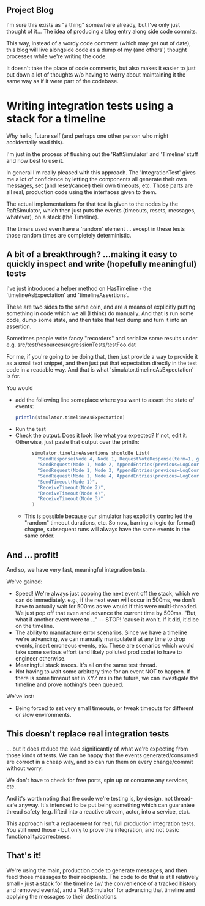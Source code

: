 ## Project Blog

I'm sure this exists as "a thing" somewhere already, but I've only just thought of it...
The idea of producing a blog entry along side code commits.

This way, instead of a wordy code comment (which may get out of date), this blog will
live alongside code as a dump of my (and others') thought processes while we're writing
the code.

It doesn't take the place of code comments, but also makes it easier to just put down
a lot of thoughts w/o having to worry about maintaining it the same way as if it were
part of the codebase.




# Writing integration tests using a stack for a timeline

Why hello, future self (and perhaps one other person who might accidentally read this).

I'm just in the process of flushing out the 'RaftSimulator' and 'Timeline' stuff and how best to use it.

In general I'm really pleased with this approach. The 'IntegrationTest' gives me a lot of
confidence by letting the components all generate their own messages, set (and reset/cancel) their
own timeouts, etc. Those parts are all real, production code using the interfaces given to
them.

The actual implementations for that test is given to the nodes by the RaftSimulator,
which then just puts the events (timeouts, resets, messages, whatever), on a stack (the Timeline).

The timers used even have a 'random' element ... except in these tests those random times
are completely deterministic.

## A bit of a breakthrough? ...making it easy to quickly inspect and write (hopefully meaningful) tests

I've just introduced a helper method on HasTimeline - the 'timelineAsExpectation' and 'timelineAssertions'.

These are two sides to the same coin, and are a means of explicitly putting something in code which we all (I think)
do manually. And that is run some code, dump some state, and then take that text dump and turn it into an assertion.

Sometimes people write fancy "recorders" and serialize some results under e.g. src/test/resources/regressionTests/testFoo.dat

For me, if you're going to be doing that, then just provide a way to provide it as a small text snippet, and then just
put that expectation directly in the test code in a readable way. And that is what 'simulator.timelineAsExpectation' is for.

You would

  * add the following line someplace where you want to assert the state of events:
    ```scala
    println(simulator.timelineAsExpectation)
    ```
  * Run the test
  * Check the output. Does it look like what you expected? If not, edit it. Otherwise, just paste that
    output over the println:
    ```scala
          simulator.timelineAssertions shouldBe List(
            "SendResponse(Node 4, Node 1, RequestVoteResponse(term=1, granted=true))",
            "SendRequest(Node 1, Node 2, AppendEntries(previous=LogCoords(0, 0), term=1, commit=0, []))",
            "SendRequest(Node 1, Node 3, AppendEntries(previous=LogCoords(0, 0), term=1, commit=0, []))",
            "SendRequest(Node 1, Node 4, AppendEntries(previous=LogCoords(0, 0), term=1, commit=0, []))",
            "SendTimeout(Node 1)",
            "ReceiveTimeout(Node 2)",
            "ReceiveTimeout(Node 4)",
            "ReceiveTimeout(Node 3)"
          )
    ```
    * This is possible because our simulator has explicitly controlled the "random" timeout durations, etc.
      So now, barring a logic (or format) chagne, subsequent runs will always have the same events in the same order.

## And ... profit!
And so, we have very fast, meaningful integration tests.

We've gained:
  * Speed!
    We're always just popping the next event off the stack, which we can do immediately.
    e.g., if the next even will occur in 500ms, we don't have to actually wait for
    500ms as we would if this were multi-threaded. We just pop off that even and advance the current time by 500ms.
    "But, what if another event were to ..." -- STOP! 'cause it won't. If it did, it'd be on the timeline.
  * The ability to manufacture error scenarios. Since we have a timeline we're advancing, we can manually manipulate it
    at any time to drop events, insert erroneous events, etc. These are scenarios which would take some serious effort (and
    likely polluted prod code) to have to engineer otherwise.
  * Meaningful stack traces. It's all on the same test thread.
  * Not having to wait some arbitrary time for an event NOT to happen. If there is some timeout set in XYZ ms in
    the future, we can investigate the timeline and prove nothing's been queued.

We've lost:
  * Being forced to set very small timeouts, or tweak timeouts for different or slow environments.


## This doesn't replace real integration tests

... but it does reduce the load significantly of what we're expecting from those kinds of tests.
We can be happy that the events generated/consumed are correct in a cheap way, and so can run them
on every change/commit without worry.

We don't have to check for free ports, spin up or consume any services, etc.

And it's worth noting that the code we're testing is, by design, not thread-safe anyway. It's intended
to be put being something which can guarantee thread safety (e.g. lifted into a reactive stream, actor, into a service, etc).

This approach isn't a replacement for real, full production integration tests. You still need those -
but only to prove the integration, and not basic functionality/correctness.

## That's it!

We're using the main, production code to generate messages, and then
feed those messages to their recipients. The code to do that is still relatively small -
just a stack for the timeline (w/ the convenience of a tracked history and removed events),
and a 'RaftSimulator' for advancing that timeline and applying the messages to their destinations.
